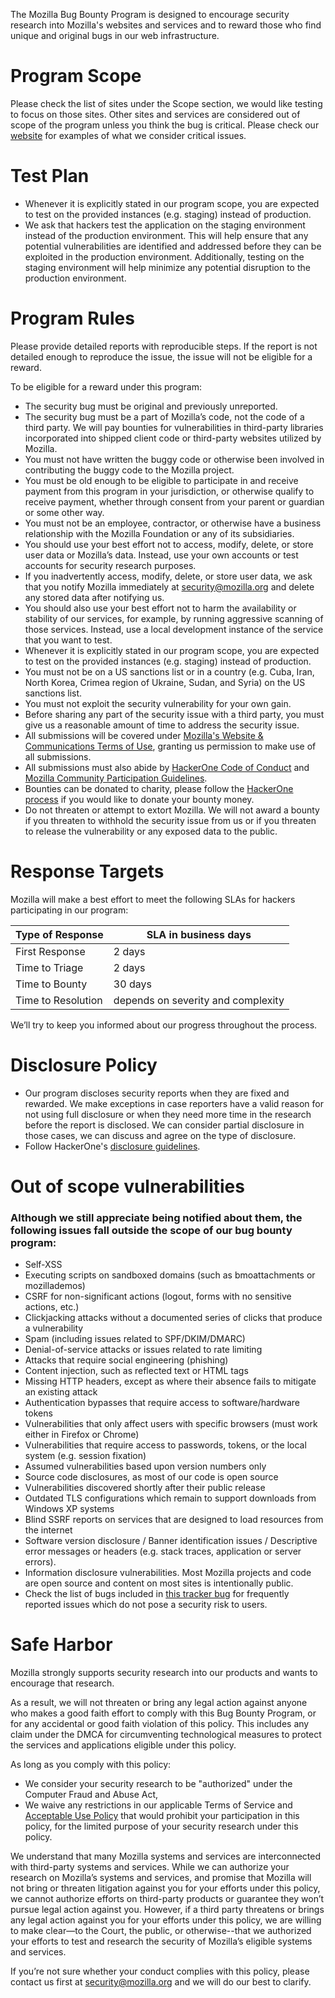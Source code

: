 The Mozilla Bug Bounty Program is designed to encourage security research into Mozilla's websites and services and to reward those who find unique and original bugs in our web infrastructure.

# Program Scope

Please check the list of sites under the Scope section, we would like testing to focus on those sites. Other sites and services are considered out of scope of the program unless you think the bug is critical. Please check our [website](https://www.mozilla.org/en-US/security/web-bug-bounty/) for examples of what we consider critical issues.

# Test Plan
* Whenever it is explicitly stated in our program scope, you are expected to test on the provided instances (e.g. staging) instead of production.
* We ask that hackers test the application on the staging environment instead of the production environment. This will help ensure that any potential vulnerabilities are identified and addressed before they can be exploited in the production environment. Additionally, testing on the staging environment will help minimize any potential disruption to the production environment.

# Program Rules
Please provide detailed reports with reproducible steps. If the report is not detailed enough to reproduce the issue, the issue will not be eligible for a reward.

To be eligible for a reward under this program:

* The security bug must be original and previously unreported.
* The security bug must be a part of Mozilla’s code, not the code of a third party. We will pay bounties for vulnerabilities in third-party libraries incorporated into shipped client code or third-party websites utilized by Mozilla.
* You must not have written the buggy code or otherwise been involved in contributing the buggy code to the Mozilla project.
* You must be old enough to be eligible to participate in and receive payment from this program in your jurisdiction, or otherwise qualify to receive payment, whether through consent from your parent or guardian or some other way.
 * You must not be an employee, contractor, or otherwise have a business relationship with the Mozilla Foundation or any of its subsidiaries.
* You should use your best effort not to access, modify, delete, or store user data or Mozilla’s data. Instead, use your own accounts or test accounts for security research purposes.
* If you inadvertently access, modify, delete, or store user data, we ask that you notify Mozilla immediately at security@mozilla.org and delete any stored data after notifying us.
* You should also use your best effort not to harm the availability or stability of our services, for example, by running aggressive scanning of those services. Instead, use a local development instance of the service that you want to test.
* Whenever it is explicitly stated in our program scope, you are expected to test on the provided instances (e.g. staging) instead of production.
* You must not be on a US sanctions list or in a country (e.g. Cuba, Iran, North Korea, Crimea region of Ukraine, Sudan, and Syria) on the US sanctions list.
* You must not exploit the security vulnerability for your own gain.
* Before sharing any part of the security issue with a third party, you must give us a reasonable amount of time to address the security issue.
* All submissions will be covered under [Mozilla's Website & Communications Terms of Use](https://www.mozilla.org/en-US/about/legal/terms/mozilla/), granting us permission to make use of all submissions.
* All submissions must also abide by [HackerOne Code of Conduct](https://www.hackerone.com/policies/code-of-conduct) and [Mozilla Community Participation Guidelines](https://www.mozilla.org/en-US/about/governance/policies/participation/).
* Bounties can be donated to charity, please follow the [HackerOne process](https://docs.hackerone.com/hackers/payments.html#donating-bounties-to-charity) if you would like to donate your bounty money.
* Do not threaten or attempt to extort Mozilla. We will not award a bounty if you threaten to withhold the security issue from us or if you threaten to release the vulnerability or any exposed data to the public.

# Response Targets
Mozilla will make a best effort to meet the following SLAs for hackers participating in our program:

| Type of Response | SLA in business days |
| ------------- | ------------- |
| First Response | 2 days |
| Time to Triage | 2 days |
| Time to Bounty | 30 days |
| Time to Resolution | depends on severity and complexity |

We’ll try to keep you informed about our progress throughout the process.

# Disclosure Policy
* Our program discloses security reports when they are fixed and rewarded. We make exceptions in case reporters have a valid reason for not using full disclosure or when they need more time in the research before the report is disclosed. We can consider partial disclosure in those cases, we can discuss and agree on the type of disclosure.
* Follow HackerOne's [disclosure guidelines](https://www.hackerone.com/disclosure-guidelines).

# Out of scope vulnerabilities

### Although we still appreciate being notified about them, the following issues fall outside the scope of our bug bounty program:

* Self-XSS
* Executing scripts on sandboxed domains (such as bmoattachments or mozillademos)
* CSRF for non-significant actions (logout, forms with no sensitive actions, etc.)
* Clickjacking attacks without a documented series of clicks that produce a vulnerability
* Spam (including issues related to SPF/DKIM/DMARC)
* Denial-of-service attacks or issues related to rate limiting
* Attacks that require social engineering (phishing)
* Content injection, such as reflected text or HTML tags
* Missing HTTP headers, except as where their absence fails to mitigate an existing attack
* Authentication bypasses that require access to software/hardware tokens
* Vulnerabilities that only affect users with specific browsers (must work either in Firefox or Chrome)
* Vulnerabilities that require access to passwords, tokens, or the local system (e.g. session fixation)
* Assumed vulnerabilities based upon version numbers only
* Source code disclosures, as most of our code is open source
* Vulnerabilities discovered shortly after their public release
* Outdated TLS configurations which remain to support downloads from Windows XP systems
* Blind SSRF reports on services that are designed to load resources from the internet
* Software version disclosure / Banner identification issues / Descriptive error messages or headers (e.g. stack traces, application or server errors).
* Information disclosure vulnerabilities. Most Mozilla projects and code are open source and content on most sites is intentionally public.
* Check the list of bugs included in [this tracker bug](https://bugzilla.mozilla.org/show_bug.cgi?id=1830029) for frequently reported issues which do not pose a security risk to users.
    
# Safe Harbor

Mozilla strongly supports security research into our products and wants to encourage that research.

As a result, we will not threaten or bring any legal action against anyone who makes a good faith effort to comply with this Bug Bounty Program, or for any accidental or good faith violation of this policy. This includes any claim under the DMCA for circumventing technological measures to protect the services and applications eligible under this policy.

As long as you comply with this policy:

 * We consider your security research to be "authorized" under the Computer Fraud and Abuse Act,
 * We waive any restrictions in our applicable Terms of Service and [Acceptable Use Policy]( https://www.mozilla.org/en-US/about/legal/acceptable-use/) that would prohibit your participation in this policy, for the limited purpose of your security research under this policy.

We understand that many Mozilla systems and services are interconnected with third-party systems and services. While we can authorize your research on Mozilla’s systems and services, and promise that Mozilla will not bring or threaten litigation against you for your efforts under this policy, we cannot authorize efforts on third-party products or guarantee they won’t pursue legal action against you. However, if a third party threatens or brings any legal action against you for your efforts under this policy, we are willing to make clear—to the Court, the public, or otherwise--that we authorized your efforts to test and research the security of Mozilla’s eligible systems and services.

If you’re not sure whether your conduct complies with this policy, please contact us first at security@mozilla.org and we will do our best to clarify.
